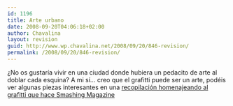 ```yaml
---
id: 1196
title: Arte urbano
date: 2008-09-20T04:06:18+02:00
author: Chavalina
layout: revision
guid: http://www.wp.chavalina.net/2008/09/20/846-revision/
permalink: /2008/09/20/846-revision/
---
```

&iquest;No os gustar&iacute;a vivir en una ciudad donde hubiera un pedacito de arte al doblar cada esquina? A mi s&iacute;… creo que el grafitti puede ser un arte, podéis ver algunas piezas interesantes en una <a href="http://www.smashingmagazine.com/2008/09/14/tribute-to-graffiti-50-beautiful-graffiti-artworks/" target="_blank">recopilación homenajeando al grafitti que hace Smashing Magazine</a>